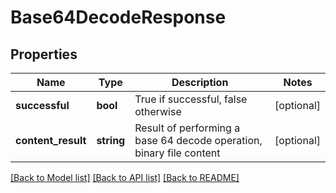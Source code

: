 # Base64DecodeResponse

## Properties
Name | Type | Description | Notes
------------ | ------------- | ------------- | -------------
**successful** | **bool** | True if successful, false otherwise | [optional] 
**content_result** | **string** | Result of performing a base 64 decode operation, binary file content | [optional] 

[[Back to Model list]](../README.md#documentation-for-models) [[Back to API list]](../README.md#documentation-for-api-endpoints) [[Back to README]](../README.md)


